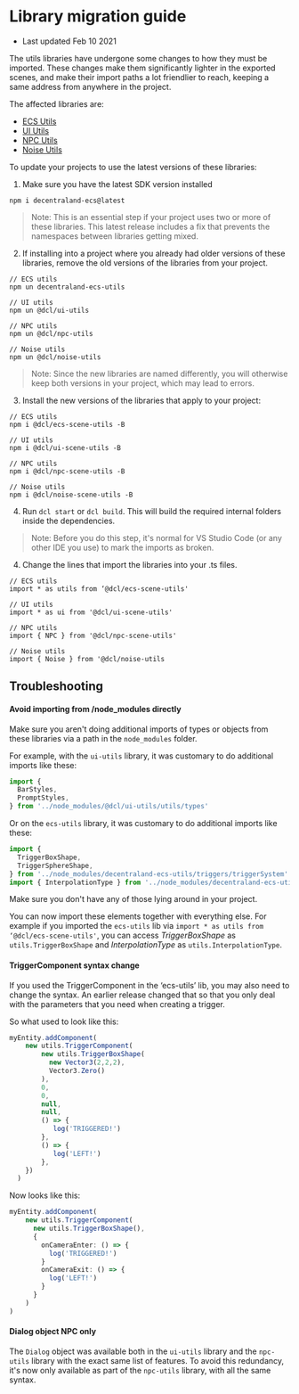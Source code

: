 # Library migration guide

- Last updated Feb 10 2021

The utils libraries have undergone some changes to how they must be imported. These changes make them significantly lighter in the exported scenes, and make their import paths a lot friendlier to reach, keeping a same address from anywhere in the project.

The affected libraries are:

- [ECS Utils](https://www.npmjs.com/package/decentraland-ecs-utils)
- [UI Utils](https://github.com/decentraland/decentraland-ui-utils)
- [NPC Utils](https://github.com/decentraland/decentraland-npc-utils)
- [Noise Utils](https://github.com/decentraland/decentraland-noise-utils)

To update your projects to use the latest versions of these libraries:

1. Make sure you have the latest SDK version installed

```
npm i decentraland-ecs@latest
```

> Note: This is an essential step if your project uses two or more of these libraries. This latest release includes a fix that prevents the namespaces between libraries getting mixed.

2. If installing into a project where you already had older versions of these libraries, remove the old versions of the libraries from your project.

```
// ECS utils
npm un decentraland-ecs-utils

// UI utils
npm un @dcl/ui-utils

// NPC utils
npm un @dcl/npc-utils

// Noise utils
npm un @dcl/noise-utils
```

> Note: Since the new libraries are named differently, you will otherwise keep both versions in your project, which may lead to errors.

3. Install the new versions of the libraries that apply to your project:

```
// ECS utils
npm i @dcl/ecs-scene-utils -B

// UI utils
npm i @dcl/ui-scene-utils -B

// NPC utils
npm i @dcl/npc-scene-utils -B

// Noise utils
npm i @dcl/noise-scene-utils -B
```

4. Run `dcl start` or `dcl build`. This will build the required internal folders inside the dependencies.

> Note: Before you do this step, it's normal for VS Studio Code (or any other IDE you use) to mark the imports as broken.

4. Change the lines that import the libraries into your .ts files.

```
// ECS utils
import * as utils from ‘@dcl/ecs-scene-utils'

// UI utils
import * as ui from '@dcl/ui-scene-utils'

// NPC utils
import { NPC } from '@dcl/npc-scene-utils'

// Noise utils
import { Noise } from '@dcl/noise-utils
```

## Troubleshooting

#### Avoid importing from /node_modules directly

Make sure you aren't doing additional imports of types or objects from these libraries via a path in the `node_modules` folder.

For example, with the `ui-utils` library, it was customary to do additional imports like these:

```ts
import {
  BarStyles,
  PromptStyles,
} from '../node_modules/@dcl/ui-utils/utils/types'
```

Or on the `ecs-utils` library, it was customary to do additional imports like these:

```ts
import {
  TriggerBoxShape,
  TriggerSphereShape,
} from '../node_modules/decentraland-ecs-utils/triggers/triggerSystem'
import { InterpolationType } from '../node_modules/decentraland-ecs-utils/transform/math/interpolation'
```

Make sure you don't have any of those lying around in your project.

You can now import these elements together with everything else. For example if you imported the `ecs-utils` lib via `import * as utils from ‘@dcl/ecs-scene-utils'`, you can access _TriggerBoxShape_ as `utils.TriggerBoxShape` and _InterpolationType_ as `utils.InterpolationType`.

#### TriggerComponent syntax change

If you used the TriggerComponent in the ‘ecs-utils’ lib, you may also need to change the syntax. An earlier release changed that so that you only deal with the parameters that you need when creating a trigger.

So what used to look like this:

```ts
myEntity.addComponent(
    new utils.TriggerComponent(
        new utils.TriggerBoxShape(
          new Vector3(2,2,2),
          Vector3.Zero()
        ),
        0,
        0,
        null,
        null,
        () => {
           log('TRIGGERED!')
        },
        () => {
           log('LEFT!')
        },
    })
  )
```

Now looks like this:

```ts
myEntity.addComponent(
    new utils.TriggerComponent(
      new utils.TriggerBoxShape(),
      {
        onCameraEnter: () => {
          log('TRIGGERED!')
        }
        onCameraExit: () => {
          log('LEFT!')
        }
      }
    )
)
```

#### Dialog object NPC only

The `Dialog` object was available both in the `ui-utils` library and the `npc-utils` library with the exact same list of features. To avoid this redundancy, it's now only available as part of the `npc-utils` library, with all the same syntax.
